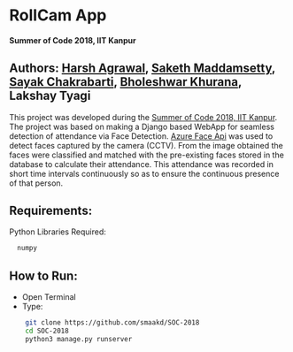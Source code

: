 # RollCam App
#### Summer of Code 2018, IIT Kanpur

## Authors: [Harsh Agrawal](https://www.cse.iitk.ac.in/users/harsh/), [Saketh Maddamsetty](https://smaakd.github.io), [Sayak Chakrabarti](sayaksc.github.io), [Bholeshwar Khurana](bholeshwar.github.io), Lakshay Tyagi


This project was developed during the [Summer of Code 2018, IIT Kanpur](https://soc.cse.iitk.ac.in/). 
The project was based on making a Django based WebApp for seamless detection of attendance via Face Detection. [Azure Face Api](https://azure.microsoft.com/en-in/services/cognitive-services/face/) was used to detect faces captured by the camera (CCTV). 
From the image obtained the faces were classified and matched with the pre-existing faces stored in the database to calculate their attendance. This attendance was recorded in short time intervals continuously so as to ensure the continuous presence of that person.


## Requirements:
Python Libraries Required:
```bash
  numpy
```

## How to Run:
- Open Terminal
- Type:
```bash
    git clone https://github.com/smaakd/SOC-2018
    cd SOC-2018
    python3 manage.py runserver
```








